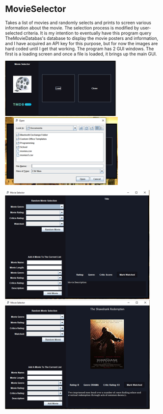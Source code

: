# MovieSelector

Takes a list of movies and randomly selects and prints to screen various information about the movie. The selection process is modified by user-selected criteria. It is my intention to eventually have this program query TheMovieDatabas's database to display the movie posters and information, and I have acquired an API key for this purpose, but for now the images are hard coded until I get that working. The program has 2 GUI windows. The first is a loading screen and once a file is loaded, it brings up the main GUI. 


![screenshot of MovieSelector program](/images/MovieSelector-3.PNG "Loading Screen")      ![screenshot of MovieSelector program](/images/MovieSelector-4.PNG)

![screenshot of MovieSelector program](/images/MovieSelector-1.PNG)      ![screenshot of MovieSelector program](/images/MovieSelector-2.PNG)
